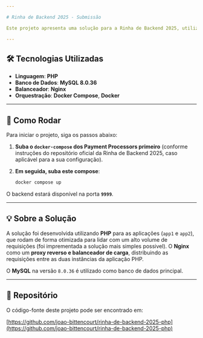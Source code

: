 ```yaml
---

# Rinha de Backend 2025 - Submissão

Este projeto apresenta uma solução para a Rinha de Backend 2025, utilizando um conjunto robusto de tecnologias para garantir desempenho e escalabilidade.

---
```


## 🛠️ Tecnologias Utilizadas

* **Linguagem**: **PHP**
* **Banco de Dados**: **MySQL 8.0.36**
* **Balanceador**: **Nginx**
* **Orquestração**: **Docker Compose**, **Docker**

---

## 🚀 Como Rodar

Para iniciar o projeto, siga os passos abaixo:

1.  **Suba o `docker-compose` dos Payment Processors primeiro** (conforme instruções do repositório oficial da Rinha de Backend 2025, caso aplicável para a sua configuração).
2.  **Em seguida, suba este compose**:

    ```bash
    docker compose up
    ```

O backend estará disponível na porta **`9999`**.

---

## 💡 Sobre a Solução

A solução foi desenvolvida utilizando **PHP** para as aplicações (`app1` e `app2`), que rodam de forma otimizada para lidar com um alto volume de requisições (foi imprementada a solução mais simples possivel). O **Nginx**  como um **proxy reverso e balanceador de carga**, distribuindo as requisições entre as duas instâncias da aplicação PHP.

O **MySQL** na versão `8.0.36` é utilizado como banco de dados principal.

---

## 🔗 Repositório

O código-fonte deste projeto pode ser encontrado em:

[https://github.com/joao-bittencourt/rinha-de-backend-2025-php](https://github.com/joao-bittencourt/rinha-de-backend-2025-php)